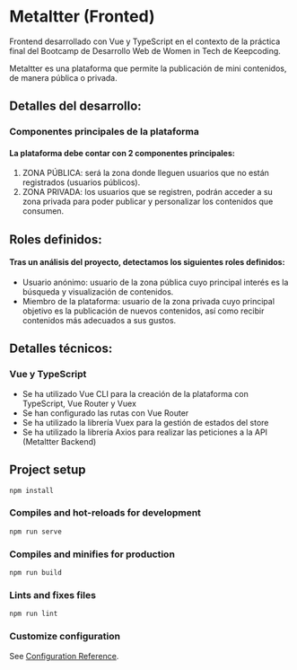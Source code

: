 # Metaltter (Fronted) 

Frontend desarrollado con Vue y TypeScript en el contexto de la práctica final del Bootcamp de Desarrollo Web de Women in Tech de Keepcoding.

Metaltter es una plataforma que permite la publicación de mini contenidos, de manera pública o privada.


## Detalles del desarrollo:
### Componentes principales de la plataforma

#### La plataforma debe contar con 2 componentes principales:
1. ZONA PÚBLICA: será la zona donde lleguen usuarios que no están registrados (usuarios públicos).
2. ZONA PRIVADA: los usuarios que se registren, podrán acceder a su zona privada para poder publicar y personalizar los contenidos que consumen.


## Roles definidos:
#### Tras un análisis del proyecto, detectamos los siguientes roles definidos:
- Usuario anónimo: usuario de la zona pública cuyo principal interés es la búsqueda y visualización de contenidos.
- Miembro de la plataforma: usuario de la zona privada cuyo principal objetivo es la publicación de nuevos contenidos, así como recibir contenidos más adecuados a sus gustos.

## Detalles técnicos:
### Vue y TypeScript
- Se ha utilizado Vue CLI para la creación de la plataforma con TypeScript, Vue Router y Vuex
- Se han configurado las rutas con Vue Router
- Se ha utilizado la librería Vuex para la gestión de estados del store
- Se ha utilizado la librería Axios para realizar las peticiones a la API (Metaltter Backend)

## Project setup
```
npm install
```

### Compiles and hot-reloads for development
```
npm run serve
```

### Compiles and minifies for production
```
npm run build
```

### Lints and fixes files
```
npm run lint
```

### Customize configuration
See [Configuration Reference](https://cli.vuejs.org/config/).

